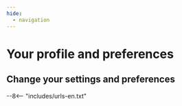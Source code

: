```yaml
---
hide:
  - navigation
---
```


# Your profile and preferences

## Change your settings and preferences

--8<-- "includes/urls-en.txt"
